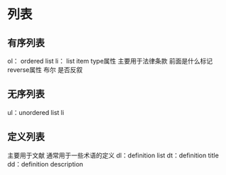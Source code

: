# 列表

## 有序列表
ol： ordered list
li： list item
type属性 主要用于法律条款
前面是什么标记
reverse属性 布尔
是否反叙

## 无序列表
ul：unordered list
li

## 定义列表
主要用于文献
通常用于一些术语的定义
dl：definition list
dt：definition title
dd：definition description